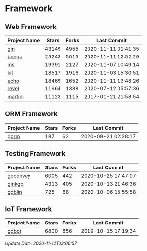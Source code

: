 # Framework

## Web Framework
| Project Name | Stars | Forks | Last Commit |
| ------------ | ----- | ----- | ----------- |
| [gin](https://github.com/gin-gonic/gin) | 43149 | 4955 | 2020-11-11 01:41:35 |
| [beego](https://github.com/astaxie/beego) | 25243 | 5015 | 2020-11-11 12:52:29 |
| [iris](https://github.com/kataras/iris) | 19391 | 2127 | 2020-11-07 10:49:14 |
| [kit](https://github.com/go-kit/kit) | 18517 | 1916 | 2020-11-03 15:30:51 |
| [echo](https://github.com/labstack/echo) | 18469 | 1652 | 2020-11-11 13:48:26 |
| [revel](https://github.com/revel/revel) | 11964 | 1388 | 2020-07-12 05:57:36 |
| [martini](https://github.com/go-martini/martini) | 11123 | 1115 | 2017-01-21 21:58:54 |

## ORM Framework
| Project Name | Stars | Forks | Last Commit |
| ------------ | ----- | ----- | ----------- |
| [gorm](https://github.com/jinzhu/gorm) | 187 | 62 | 2020-09-21 02:28:17 |

## Testing Framework
| Project Name | Stars | Forks | Last Commit |
| ------------ | ----- | ----- | ----------- |
| [goconvey](https://github.com/smartystreets/goconvey) | 6005 | 442 | 2020-10-25 17:47:07 |
| [ginkgo](https://github.com/onsi/ginkgo) | 4313 | 405 | 2020-10-13 21:46:36 |
| [goblin](https://github.com/franela/goblin) | 725 | 68 | 2020-10-06 15:55:58 |

## IoT Framework
| Project Name | Stars | Forks | Last Commit |
| ------------ | ----- | ----- | ----------- |
| [gobot](https://github.com/hybridgroup/gobot) | 6800 | 856 | 2019-10-15 17:19:34 |

*Update Date: 2020-11-12T03:00:57*